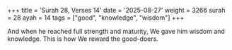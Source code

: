 +++
title = 'Surah 28, Verses 14'
date = '2025-08-27'
weight = 3266
surah = 28
ayah = 14
tags = ["good", "knowledge", "wisdom"]
+++

And when he reached full strength and maturity, We gave him wisdom and knowledge. This is how We reward the good-doers.